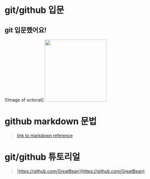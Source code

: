 # git/github 입문
## git 입문했어요!
![Image of octocat]
<img src="https://octodex.github.com/images/welcometocat.png" height = "200">



# github markdown 문법
>[link to markdown reference](https://guides.github.com/features/mastering-markdown/)



 
# git/github 튜토리얼
>[https://github.com/GreatBean](https://github.com/GreatBean)
